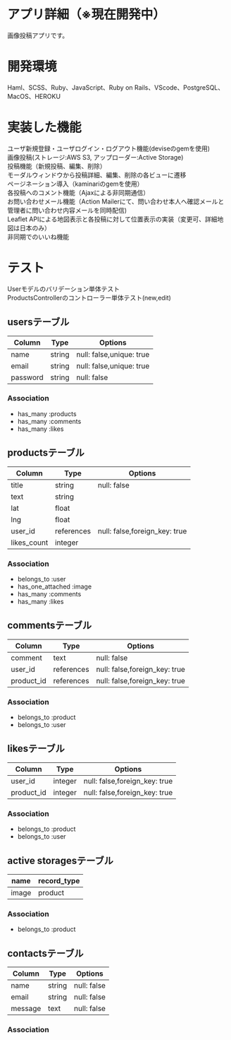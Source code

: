 # アプリ詳細（※現在開発中）
画像投稿アプリです。

# 開発環境
Haml、SCSS、Ruby、JavaScript、Ruby on Rails、VScode、PostgreSQL、MacOS、HEROKU

# 実装した機能
ユーザ新規登録・ユーザログイン・ログアウト機能(deviseのgemを使用)  
画像投稿(ストレージ:AWS S3, アップローダー:Active Storage)  
投稿機能（新規投稿、編集、削除）  
モーダルウィンドウから投稿詳細、編集、削除の各ビューに遷移  
ページネーション導入（kaminariのgemを使用）  
各投稿へのコメント機能（Ajaxによる非同期通信）  
お問い合わせメール機能（Action Mailerにて、問い合わせ本人へ確認メールと管理者に問い合わせ内容メールを同時配信)  
Leaflet APIによる地図表示と各投稿に対して位置表示の実装（変更可、詳細地図は日本のみ）  
非同期でのいいね機能  

# テスト
Userモデルのバリデーション単体テスト  
ProductsControllerのコントローラー単体テスト(new,edit)  


## usersテーブル

|Column           |Type    |Options                         |
|-----------------|--------|--------------------------------|
|name             |string  |null: false,unique: true        |
|email            |string  |null: false,unique: true        |
|password         |string  |null: false                     |

### Association
- has_many :products
- has_many :comments
- has_many :likes



## productsテーブル

|Column           |Type       |Options                         |
|-----------------|-----------|--------------------------------|
|title            |string     |null: false                     |
|text             |string     |                                |
|lat              |float      |                                |
|lng              |float      |                                |
|user_id          |references |null: false,foreign_key: true   |
|likes_count      |integer    |                                |

### Association
- belongs_to :user
- has_one_attached :image
- has_many   :comments
- has_many :likes



## commentsテーブル

|Column           |Type       |Options                         |
|-----------------|-----------|--------------------------------|
|comment          |text       |null: false                     |
|user_id          |references |null: false,foreign_key: true   |
|product_id       |references |null: false,foreign_key: true   |

### Association
- belongs_to :product
- belongs_to :user



## likesテーブル

|Column           |Type       |Options                         |
|-----------------|-----------|--------------------------------|
|user_id          |integer    |null: false,foreign_key: true   |
|product_id       |integer    |null: false,foreign_key: true   |

### Association
- belongs_to :product
- belongs_to :user



## active storagesテーブル

|name             |record_type    |
|-----------------|---------------|
|image            |product        |

### Association
- belongs_to :product



## contactsテーブル

|Column           |Type    |Options                         |
|-----------------|--------|--------------------------------|
|name             |string  |null: false                     |
|email            |string  |null: false                     |
|message          |text    |null: false                     |

### Association

